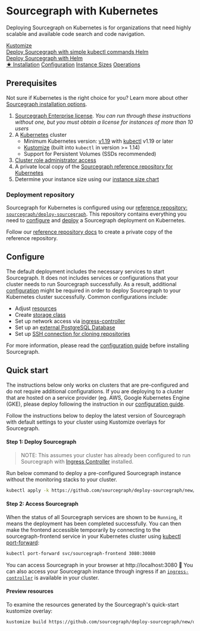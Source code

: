 # Sourcegraph with Kubernetes

<p class="lead">
Deploying Sourcegraph on Kubernetes is for organizations that need highly scalable and available code search and code navigation.
</p>

<div class="getting-started">
  <a href="./kustomize" class="btn btn-primary" alt="Configure">
   <span>Kustomize</span>
   </br>
   Deploy Sourcegraph with simple kubectl commands
  </a>

  <a href="./helm" class="btn" alt="Overlays">
   <span>Helm</span>
   </br>
   Deploy Sourcegraph with Helm
  </a>
</div>

<div class="getting-started">
<a class="btn btn-primary text-center" href="#installation">★ Installation</a>
<a class="btn text-center" href="kustomize/configure">Configuration</a>
<a class="btn text-center" href="../instance-size">Instance Sizes</a>
<a class="btn text-center" href="operations">Operations</a>
</div>

## Prerequisites

Not sure if Kubernetes is the right choice for you? Learn more about other [Sourcegraph installation options](../index.md).

1. [Sourcegraph Enterprise license](kustomize/configure.md#add-license-key). _You can run through these instructions without one, but you must obtain a license for instances of more than 10 users_
2. A [Kubernetes](https://kubernetes.io/) cluster
   - Minimum Kubernetes version: [v1.19](https://kubernetes.io/blog/2020/08/26/kubernetes-release-1.19-accentuate-the-paw-sitive/) with [kubectl](https://kubernetes.io/docs/tasks/tools/install-kubectl/) v1.19 or later
   - [Kustomize](https://kustomize.io/) (built into `kubectl` in version >= 1.14)
   - Support for Persistent Volumes (SSDs recommended)
3. [Cluster role administrator access](https://kubernetes.io/docs/reference/access-authn-authz/rbac/)
4. A private local copy of the [Sourcegraph reference repository for Kubernetes](#deployment-repository)
5. Determine your instance size using our [instance size chart](../../instance-size.md)

### Deployment repository

Sourcegraph for Kubernetes is configured using our [reference repository: `sourcegraph/deploy-sourcegraph`](https://github.com/sourcegraph/deploy-sourcegraph/). This repository contains everything you need to [configure](kustomize/configure.md) and [deploy](kustomize#deploy) a Sourcegraph deployment on Kubernetes.

Follow our [reference repository docs](../repositories.md) to create a private copy of the reference repository.

## Configure

The default deployment includes the necessary services to start Sourcegraph. It does not includes services or configurations that your cluster needs to run Sourcegraph successfully. As a result, additional [configuration](kustomize/configure.md) might be required in order to deploy Sourcegraph to your Kubernetes cluster successfully.
Common configurations include:

- Adjust [resources](kustomize/configure.md#resources-adjustment)
- Create [storage class](kustomize/configure.md#storage-class)
- Set up network access via [ingress-controller](kustomize/configure.md#ingress-controller)
- Set up an [external PostgreSQL Database](kustomize/configure.md#external-databases)
- Set up [SSH connection for cloning repositories](kustomize/configure.md##repository-cloning-via-ssh)

For more information, please read the [configuration guide](kustomize/configure.md) before installing Sourcegraph.

## Quick start

The instructions below only works on clusters that are pre-configured and do not require additional configurations. If you are deploying to a cluster that are hosted on a service provider (eg. AWS, Google Kubernetes Engine (GKE), please deploy following the instruction in our [configuration guide](kustomize/configure.md).

Follow the instructions below to deploy the latest version of Sourcegraph with default settings to your cluster using Kustomize overlays for Sourcegraph.

#### Step 1: Deploy Sourcegraph

> NOTE: This assumes your cluster has already been configured to run Sourcegraph with [Ingress Controller](https://github.com/kubernetes/ingress-nginx) installed.

Run below command to deploy a pre-configured Sourcegraph instance without the monitoring stacks to your cluster.

```bash
kubectl apply -k https://github.com/sourcegraph/deploy-sourcegraph/new/quick-start/base/xs?ref=v4.4.0
```

#### Step 2: Access Sourcegraph

When the status of all Sourcegraph services are shown to be `Running`, it means the deployment has been completed successfully. You can then make the frontend accessible temporarily by connecting to the sourcegraph-frontend service in your Kubernetes cluster using [kubectl port-forward](https://kubernetes.io/docs/tasks/access-application-cluster/port-forward-access-application-cluster/):

```sh
kubectl port-forward svc/sourcegraph-frontend 3080:30080
```

You can access Sourcegraph in your browser at http://localhost:3080 🎉 You can also access your Sourcegraph instance through ingress if an [`ingress-controller`](kustomize/configure.md#ingress-controller) is available in your cluster.

#### Preview resources

To examine the resources generated by the Sourcegraph's quick-start kustomize overlay:

```bash
kustomize build https://github.com/sourcegraph/deploy-sourcegraph/new/quick-start/k3s/xs?ref=v4.4.0
```
